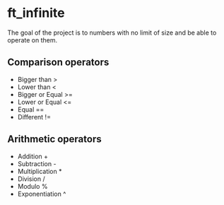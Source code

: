 # ft_infinite

The goal of the project is to numbers with no limit of size and be able to operate on them.

## Comparison operators

* Bigger than       >
* Lower than        <
* Bigger or Equal   >=
* Lower or Equal    <=
* Equal             ==
* Different         !=

## Arithmetic operators

* Addition          +
* Subtraction       -
* Multiplication    *
* Division          /
* Modulo            %
* Exponentiation    ^
